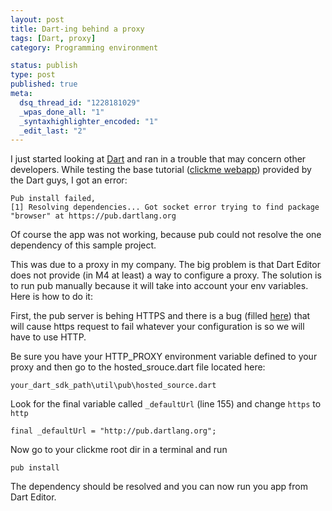 ```yaml
--- 
layout: post
title: Dart-ing behind a proxy
tags: [Dart, proxy]
category: Programming environment

status: publish
type: post
published: true
meta: 
  dsq_thread_id: "1228181029"
  _wpas_done_all: "1"
  _syntaxhighlighter_encoded: "1"
  _edit_last: "2"
---
```

I just started looking at <a title="Google Dart" href="https://www.dartlang.org/">Dart</a> and ran in a trouble that may concern other developers. While testing the base tutorial (<a title="clickme webapp" href="https://www.dartlang.org/docs/tutorials/get-started/#create-web-app">clickme webapp</a>) provided by the Dart guys, I got an error:

	Pub install failed, 
	[1] Resolving dependencies... Got socket error trying to find package "browser" at https://pub.dartlang.org

Of course the app was not working, because pub could not resolve the one dependency of this sample project.

This was due to a proxy in my company. The big problem is that Dart Editor does not provide (in M4 at least) a way to configure a proxy. The solution is to run pub manually because it will take into account your env variables. Here is how to do it:

First, the pub server is behing HTTPS and there is a bug (filled <a href="http://code.google.com/p/dart/issues/detail?id=5454">here</a>) that will cause https request to fail whatever your configuration is so we will have to use HTTP.

Be sure you have your HTTP_PROXY environment variable defined to your proxy and then go to the hosted_srouce.dart file located here:

`your_dart_sdk_path\util\pub\hosted_source.dart`

Look for the final variable called `_defaultUrl` (line 155) and change `https` to `http`

`final _defaultUrl = "http://pub.dartlang.org";`

Now go to your clickme root dir in a terminal and run

	pub install

The dependency should be resolved and you can now run you app from Dart Editor.

